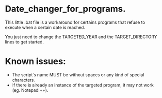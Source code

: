 # Date_changer_for_programs.
This little .bat file is a workaround for certains programs that refuse to execute when a certain date is reached.

You just need to change the TARGETED_YEAR and the TARGET_DIRECTORY lines to get started.

# Known issues:
- The script's name MUST be without spaces or any kind of special characters.
- If there is already an instance of the targeted program, it may not work (eg. Notepad ++).
